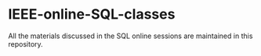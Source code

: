 # IEEE-online-SQL-classes
All the materials discussed in the SQL online sessions are maintained in this repository.
